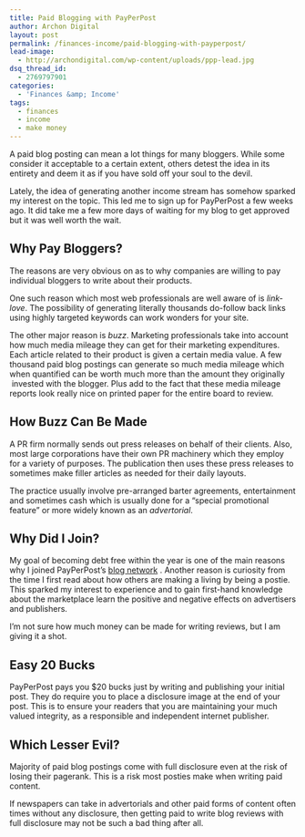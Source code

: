 ```yaml
---
title: Paid Blogging with PayPerPost
author: Archon Digital
layout: post
permalink: /finances-income/paid-blogging-with-payperpost/
lead-image:
  - http://archondigital.com/wp-content/uploads/ppp-lead.jpg
dsq_thread_id:
  - 2769797901
categories:
  - 'Finances &amp; Income'
tags:
  - finances
  - income
  - make money
---
```

A paid blog posting can mean a lot things for many bloggers. While some consider it acceptable to a certain extent, others detest the idea in its entirety and deem it as if you have sold off your soul to the devil.

Lately, the idea of generating another income stream has somehow sparked my interest on the topic. This led me to sign up for PayPerPost a few weeks ago. It did take me a few more days of waiting for my blog to get approved but it was well worth the wait.

<!--more-->

## Why Pay Bloggers?

The reasons are very obvious on as to why companies are willing to pay individual bloggers to write about their products.

One such reason which most web professionals are well aware of is *link-love*. The possibility of generating literally thousands do-follow back links using highly targeted keywords can work wonders for your site.

The other major reason is *buzz*. Marketing professionals take into account how much media mileage they can get for their marketing expenditures. Each article related to their product is given a certain media value. A few thousand paid blog postings can generate so much media mileage which when quantified can be worth much more than the amount they originally  invested with the blogger. Plus add to the fact that these media mileage reports look really nice on printed paper for the entire board to review.

## How Buzz Can Be Made

A PR firm normally sends out press releases on behalf of their clients. Also, most large corporations have their own PR machinery which they employ for a variety of purposes. The publication then uses these press releases to sometimes make filler articles as needed for their daily layouts.

The practice usually involve pre-arranged barter agreements, entertainment and sometimes cash which is usually done for a &#8220;special promotional feature&#8221; or more widely known as an *advertorial*.

## Why Did I Join?

My goal of becoming debt free within the year is one of the main reasons why I joined PayPerPost&#8217;s [blog network][1] . Another reason is curiosity from the time I first read about how others are making a living by being a postie. This sparked my interest to experience and to gain first-hand knowledge about the marketplace learn the positive and negative effects on advertisers and publishers.

I&#8217;m not sure how much money can be made for writing reviews, but I am giving it a shot.

## Easy 20 Bucks

PayPerPost pays you $20 bucks just by writing and publishing your initial post. They do require you to place a disclosure image at the end of your post. This is to ensure your readers that you are maintaining your much valued integrity, as a responsible and independent internet publisher.

## Which Lesser Evil?

Majority of paid blog postings come with full disclosure even at the risk of losing their pagerank. This is a risk most posties make when writing paid content.

If newspapers can take in advertorials and other paid forms of content often times without any disclosure, then getting paid to write blog reviews with full disclosure may not be such a bad thing after all.

 [1]: http://payperpost.com/advertisers/blog-advertising.html